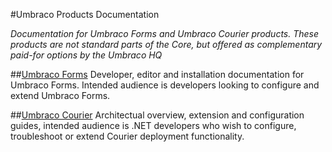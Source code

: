 #Umbraco Products Documentation

_Documentation for Umbraco Forms and Umbraco Courier products. These products are not standard parts of the Core, but
offered as complementary paid-for options by the Umbraco HQ_

##[Umbraco Forms](UmbracoForms/index.md)
Developer, editor and installation documentation for Umbraco Forms. Intended audience is developers looking to configure and extend
Umbraco Forms.


##[Umbraco Courier](UmbracoCourier/index.md)
Architectual overview, extension and configuration guides, intended audience is .NET developers who wish to configure, troubleshoot or extend Courier deployment functionality.
